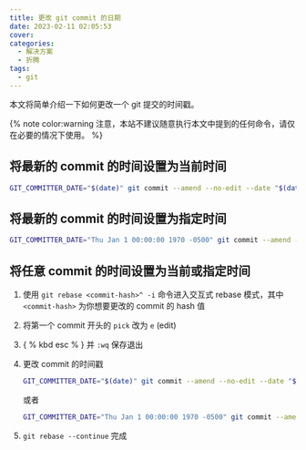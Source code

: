 ```yaml
---
title: 更改 git commit 的日期
date: 2023-02-11 02:05:53
cover:
categories:
  - 解决方案
  - 折腾
tags:
  - git
---
```


本文将简单介绍一下如何更改一个 git 提交的时间戳。

{% note color:warning 注意，本站不建议随意执行本文中提到的任何命令，请仅在必要的情况下使用。 %}

## 将最新的 commit 的时间设置为当前时间

```bash
GIT_COMMITTER_DATE="$(date)" git commit --amend --no-edit --date "$(date)"
```

## 将最新的 commit 的时间设置为指定时间

```bash
GIT_COMMITTER_DATE="Thu Jan 1 00:00:00 1970 -0500" git commit --amend --no-edit --date "Thu Jan 1 00:00:00 1970 -0500"
```

## 将任意 commit 的时间设置为当前或指定时间

1. 使用 `git rebase <commit-hash>^ -i` 命令进入交互式 rebase 模式，其中 `<commit-hash>` 为你想要更改的 commit 的 hash 值
2. 将第一个 commit 开头的 `pick` 改为 `e` (edit)
3. { % kbd esc % } 并 `:wq` 保存退出
4. 更改 commit 的时间戳

    ```bash
    GIT_COMMITTER_DATE="$(date)" git commit --amend --no-edit --date "$(date)"
    ```

    或者

    ```bash
    GIT_COMMITTER_DATE="Thu Jan 1 00:00:00 1970 -0500" git commit --amend --no-edit --date "Thu Jan 1 00:00:00 1970 -0500"
    ```

5. `git rebase --continue` 完成
